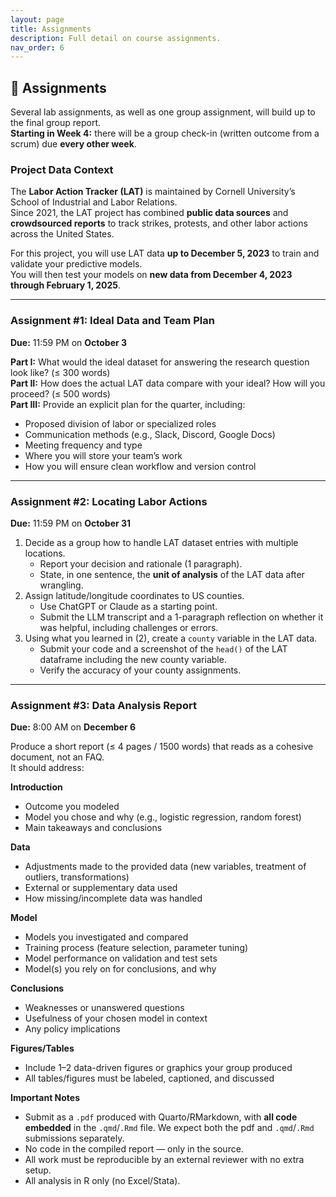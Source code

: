 ```yaml
---
layout: page
title: Assignments
description: Full detail on course assignments.
nav_order: 6
---
```



## 📝 Assignments

Several lab assignments, as well as one group assignment, will build up to the final group report.  
**Starting in Week 4:** there will be a group check-in (written outcome from a scrum) due **every other week**.

### Project Data Context
The **Labor Action Tracker (LAT)** is maintained by Cornell University’s School of Industrial and Labor Relations.  
Since 2021, the LAT project has combined **public data sources** and **crowdsourced reports** to track strikes, protests, and other labor actions across the United States.

For this project, you will use LAT data **up to December 5, 2023** to train and validate your predictive models.  
You will then test your models on **new data from December 4, 2023 through February 1, 2025**.

---

### Assignment #1: Ideal Data and Team Plan  
**Due:** 11:59 PM on **October 3**

**Part I:** What would the ideal dataset for answering the research question look like? (≤ 300 words)  
**Part II:** How does the actual LAT data compare with your ideal? How will you proceed? (≤ 500 words)  
**Part III:** Provide an explicit plan for the quarter, including:
- Proposed division of labor or specialized roles
- Communication methods (e.g., Slack, Discord, Google Docs)
- Meeting frequency and type
- Where you will store your team’s work
- How you will ensure clean workflow and version control

---

### Assignment #2: Locating Labor Actions  
**Due:** 11:59 PM on **October 31**

1. Decide as a group how to handle LAT dataset entries with multiple locations.  
   - Report your decision and rationale (1 paragraph).  
   - State, in one sentence, the **unit of analysis** of the LAT data after wrangling.
2. Assign latitude/longitude coordinates to US counties.  
   - Use ChatGPT or Claude as a starting point.  
   - Submit the LLM transcript and a 1-paragraph reflection on whether it was helpful, including challenges or errors.
3. Using what you learned in (2), create a `county` variable in the LAT data.  
   - Submit your code and a screenshot of the `head()` of the LAT dataframe including the new county variable.  
   - Verify the accuracy of your county assignments.

---

### Assignment #3: Data Analysis Report  
**Due:** 8:00 AM on **December 6**

Produce a short report (≤ 4 pages / 1500 words) that reads as a cohesive document, not an FAQ.  
It should address:

**Introduction**
- Outcome you modeled
- Model you chose and why (e.g., logistic regression, random forest)
- Main takeaways and conclusions

**Data**
- Adjustments made to the provided data (new variables, treatment of outliers, transformations)
- External or supplementary data used
- How missing/incomplete data was handled

**Model**
- Models you investigated and compared
- Training process (feature selection, parameter tuning)
- Model performance on validation and test sets
- Model(s) you rely on for conclusions, and why

**Conclusions**
- Weaknesses or unanswered questions
- Usefulness of your chosen model in context
- Any policy implications

**Figures/Tables**
- Include 1–2 data-driven figures or graphics your group produced
- All tables/figures must be labeled, captioned, and discussed

**Important Notes**
- Submit as a `.pdf` produced with Quarto/RMarkdown, with **all code embedded** in the `.qmd`/`.Rmd` file. We expect both the pdf and `.qmd`/`.Rmd` submissions separately. 
- No code in the compiled report — only in the source.
- All work must be reproducible by an external reviewer with no extra setup.
- All analysis in R only (no Excel/Stata).
